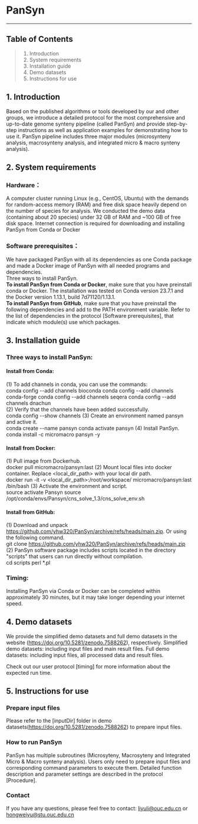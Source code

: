 # PanSyn

--------------------------
Table of Contents
--------------------------
> 1. Introduction
> 2. System requirements
> 3. Installation guide
> 4. Demo datasets
> 5. Instructions for use


## 1. Introduction
Based on the published algorithms or tools developed by our and other groups, we introduce a detailed protocol for the most comprehensive and up-to-date genome synteny pipeline (called PanSyn) and provide step-by-step instructions as well as application examples for demonstrating how to use it. PanSyn pipeline includes three major modules (microsynteny analysis, macrosynteny analysis, and integrated micro & macro synteny analysis). 


## 2. System requirements
### Hardware：
A computer cluster running Linux (e.g., CentOS, Ubuntu) with the demands for random-access memory (RAM) and free disk space heavily depend on the number of species for analysis. We conducted the demo data (containing about 20 species) under 32 GB of RAM and ~100 GB of free disk space. Internet connection is required for downloading and installing PanSyn from Conda or Docker

### Software prerequisites：
We have packaged PanSyn with all its dependencies as one Conda package and made a Docker image of PanSyn with all needed programs and dependencies.<br>Three ways to install PanSyn.<br>**To install PanSyn from Conda or Docker**, make sure that you have preinstall conda or Docker. The installation was tested on Conda version 23.7.1 and the Docker version 1.13.1, build 7d71120/1.13.1.<br>**To install PanSyn from GitHub**, make sure that you have preinstall the following dependencies and add to the PATH environment variable. Refer to the list of dependencies in the protocol [Software prerequisites], that indicate which module(s) use which packages.


## 3. Installation guide
### Three ways to install PanSyn:
#### Install from Conda:
(1) To add channels in conda, you can use the commands:<br>
	conda config --add channels bioconda
	conda config --add channels conda-forge
	conda config --add channels seqera
	conda config --add channels dnachun     
(2) Verify that the channels have been added successfully.<br>
	conda config --show channels
(3) Create an environment named pansyn and active it.<br>
	conda create --name pansyn
	conda activate pansyn
(4) Install PanSyn.<br>
	conda install -c micromacro pansyn -y

#### Install from Docker:
(1) Pull image from Dockerhub.<br>
docker pull micromacro/pansyn:last
(2) Mount local files into docker container. Replace <local_dir_path> with your local dir path.<br>
docker run -it -v <local_dir_path>:/root/workspace/ micromacro/pansyn:last /bin/bash
(3) Activate the environment and script.<br>
source activate Pansyn
source /opt/conda/envs/Pansyn/cns_solve_1.3/cns_solve_env.sh

#### Install from GitHub:
(1) Download and unpack https://github.com/yhw320/PanSyn/archive/refs/heads/main.zip. Or using the following command.<br>
git clone https://github.com/yhw320/PanSyn/archive/refs/heads/main.zip
(2) PanSyn software package includes scripts located in the directory "scripts" that users can run directly without compilation.<br>
cd scripts
perl *.pl
       
### Timing: 
Installing PanSyn via Conda or Docker can be completed within approximately 30 minutes, but it may take longer depending your internet speed.

## 4. Demo datasets
We provide the simplified demo datasets and full demo datasets in the website (https://doi.org/10.5281/zenodo.7588262), respectively.
Simplified demo datasets: including input files and main result files.
Full demo datasets: including input files, all processed data and result files.

Check out our user protocol [timing] for more information about the expected run time.

## 5. Instructions for use
### Prepare input files
Please refer to the [inputDir] folder in demo datasets(https://doi.org/10.5281/zenodo.7588262) to prepare input files.

### How to run PanSyn
PanSyn has multiple subroutines (Microsyteny, Macrosyteny and Integrated Micro & Macro synteny analysis). Users only need to prepare input files and corresponding command parameters to execute them. 
Detailed function description and parameter settings are described in the protocol [Procedure]. 

### Contact
If you have any questions, please feel free to contact: liyuli@ouc.edu.cn or hongweiyu@stu.ouc.edu.cn
